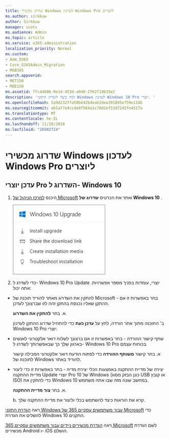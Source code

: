 ```yaml
---
title: שדרוג מכשירי Windows לעדכון Windows Pro ליוצרים
ms.author: sirkkuw
author: Sirkkuw
manager: scotv
ms.audience: Admin
ms.topic: article
ms.service: o365-administration
localization_priority: Normal
ms.custom:
- Adm_O365
- Core_O365Admin_Migration
- MSB365
search.appverid:
- MET150
- MOE150
ms.assetid: ffc4d886-9e1d-453d-a0d0-2f62f18635e2
description: 'למד כיצד לשדרג התקני Windows לעדכון Windows 10 Pro יוצרי. '
ms.openlocfilehash: 5a9d232ffa50b642bdeab2dea391895e759e118b
ms.sourcegitcommit: eb1a77e4cc4e8f564a1c78d2ef53d7245fe4517a
ms.translationtype: MT
ms.contentlocale: he-IL
ms.lasthandoff: 11/28/2018
ms.locfileid: "26982724"
---
```

# <a name="upgrade-windows-devices-to-windows-pro-creators-update"></a>שדרוג מכשירי Windows לעדכון Windows Pro ליוצרים

## <a name="upgrade-to-windows-10-pro-creators-update"></a>עדכן יוצרי Pro השדרוג ל- Windows 10

1. היכנס [למרכז הניהול של Microsoft](https://portal.office.com/adminportal/home) ואתר את הכרטיס **שדרוג של Windows 10** . 
    
    ![שדרוג של Windows 10 כרטיס במרכז admin.](media/066f47bf-7b88-4fea-8fd0-82798ea66716.png)
  
2. כדי לשדרג ל- Windows 10 Pro Update יוצרי, עומדות בפניך מספר אפשרויות. אתה יכול:
    
- להתקין את השדרוג מאתר להוריד תוכנה של Microsoft - בחר באפשרות זו אם ההתקן שאליו נכנסת בהתקן זהה לזו שברצונך לעדכן.
    
  א. בחר **להתקין את השדרוג**.
    
  ב' התוכנה מתוך אתר הורדה, לחץ על **עדכן כעת** כדי להתחיל שדרוג ההתקן לעדכון Windows 10 Pro יוצרי. 
    
- שתף קישור ההורדה - בחר באפשרות זו אם ברצונך לשלוח דואר אלקטרוני לאנשים בארגון שלך כך שבאפשרותך לשדרג ל- Windows 10 Pro בכוחות עצמם.
 
   א. בחר קישור **משותף ההורדה** כדי לפתוח הודעת דואר אלקטרוני המכילה קישור לתוכנה של Windows להוריד באתר. 
    
 - יצירה של מדיית ההתקנה באמצעות הכלי יצירת מדיה - בחר באפשרות זו כדי ליצור מדיית ההתקנה Update יוצרי Pro 10 של Windows (כונן הבזק מסוג USB או קובץ ISO) כדי להתקין את Windows 10 במחשב שונה מזה שבו אתה משתמש.
    
    א. בחר **צור מדיית ההתקנה**.
    
    b. קרא את הוראות כיצד להשתמש בכלי וליצור את מדיית ההתקנה שלך. 
    
ראה [הגדרת התקני Windows עבור משתמשים עסקיים 365 של Microsoft](set-up-windows-devices.md) כדי להשלים את הגדרת Windows 10 התקנים. 
  
ראה [הגדרת מכשירים ניידים עבור משתמשים עסקיים 365 Microsoft](set-up-mobile-devices.md) לשם הגדרת מכשירים Android ו- iOS הושלם. 
  
